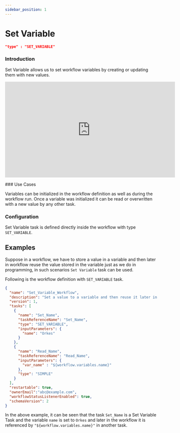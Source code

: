 ```yaml
---
sidebar_position: 1
---
```


# Set Variable

```json
"type" : "SET_VARIABLE"
```
### Introduction
Set Variable allows us to set workflow variables by creating or updating them
with new values.


<p align="center"><iframe width="560" height="315" src="https://www.youtube.com/embed/kR2OI8eHri0" title="YouTube video player" frameborder="0" allow="accelerometer; autoplay; clipboard-write; encrypted-media; gyroscope; picture-in-picture" allowfullscreen></iframe></p>
### Use Cases

Variables can be initialized in the workflow definition as well as during
the workflow run. Once a variable was initialized it can be read or
overwritten with a new value by any other task.

### Configuration

Set Variable task is defined directly inside the workflow with type
`SET_VARIABLE`.

## Examples

Suppose in a workflow, we have to store a value in a variable and then later in
workflow reuse the value stored in the variable just as we do in programming, in such
scenarios `Set Variable` task can be used.

Following is the workflow definition with `SET_VARIABLE` task.

```json
{
  "name": "Set_Variable_Workflow",
  "description": "Set a value to a variable and then reuse it later in the workflow",
  "version": 1,
  "tasks": [
    {
      "name": "Set_Name",
      "taskReferenceName": "Set_Name",
      "type": "SET_VARIABLE",
      "inputParameters": {
        "name": "Orkes"
      }
    },
    {
      "name": "Read_Name",
      "taskReferenceName": "Read_Name",
      "inputParameters": {
        "var_name" : "${workflow.variables.name}"
      },
      "type": "SIMPLE"
    }
  ],
  "restartable": true,
  "ownerEmail":"abc@example.com",
  "workflowStatusListenerEnabled": true,
  "schemaVersion": 2
}
```

In the above example, it can be seen that the task `Set_Name` is a Set Variable Task and
the variable `name` is set to `Orkes` and later in the workflow it is referenced by
`"${workflow.variables.name}"` in another task.
